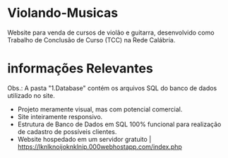# Violando-Musicas

Website para venda de cursos de violão e guitarra, desenvolvido como Trabalho de Conclusão de Curso (TCC) na Rede Calábria. 

# informações Relevantes

Obs.: A pasta "1.Database" contém os arquivos SQL do banco de dados utilizado no site.

- Projeto meramente visual, mas com potencial comercial.
- Site inteiramente responsivo.
- Estrutura de Banco de Dados em SQL 100% funcional para realização de cadastro de possíveis clientes.
- Website hospedado em um servidor gratuito | https://lknlknoijoknklnip.000webhostapp.com/index.php
